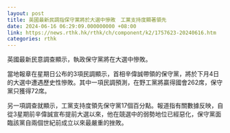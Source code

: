 ```yaml
---
layout: post
title: 英國最新民調指保守黨將於大選中慘敗　工黨支持度顯著領先
date: 2024-06-16 06:29:09.000000000 +08:00
link: https://news.rthk.hk/rthk/ch/component/k2/1757623-20240616.htm
categories: rthk
---
```


英國最新民意調查顯示，執政保守黨將在大選中慘敗。

當地報章在星期日公布的3項民調顯示，首相辛偉誠帶領的保守黨，將於下月4日的大選中遭遇歷史性慘敗。其中一項民調預測，在野工黨將贏得國會262席，保守黨只獲得72席。

另一項調查就顯示，工黨支持度領先保守黨17個百分點。報道指有關數據反映，自從3星期前辛偉誠宣布提前大選以來，他在競選中的弱勢地位已經惡化，保守黨面臨該黨自兩個世紀前成立以來最嚴重的挫敗。
